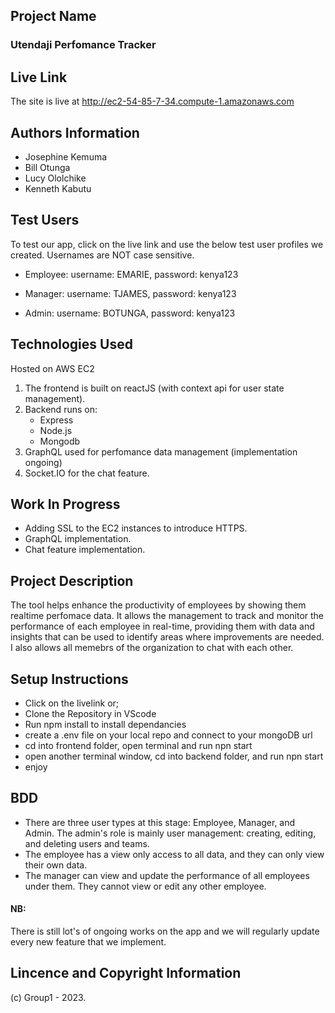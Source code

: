 ## Project Name
   ### Utendaji Perfomance Tracker

## Live Link
  The site is live at http://ec2-54-85-7-34.compute-1.amazonaws.com

## Authors Information
   * Josephine Kemuma
   * Bill Otunga
   * Lucy Ololchike
   * Kenneth Kabutu

## Test Users
To test our app, click on the live link and use the below test user profiles we created. Usernames are NOT case sensitive.

* Employee: username: EMARIE, password: kenya123

* Manager: username: TJAMES, password: kenya123

* Admin:  username: BOTUNGA, password: kenya123

## Technologies Used
Hosted on AWS EC2
1. The frontend is built on reactJS (with context api for user state management). 
2. Backend runs on: 
   * Express
   * Node.js
   * Mongodb
3. GraphQL used for perfomance data management (implementation ongoing)
4. Socket.IO for the chat feature. 

## Work In Progress
* Adding SSL to the EC2 instances to introduce HTTPS.
* GraphQL implementation.
* Chat feature implementation. 

## Project Description
The tool helps enhance the productivity of employees by showing them realtime perfomace data. It allows the management to track and monitor the performance of each employee in real-time, providing them with data and insights that can be used to identify areas where improvements are needed. I also allows all memebrs of the organization to chat with each other.
   
## Setup Instructions
* Click on the livelink or;
* Clone the Repository in VScode
* Run npm install to install dependancies
* create a .env file on your local repo and connect to your mongoDB url
* cd into frontend folder, open terminal and run npn start
* open another terminal window, cd into backend folder, and run npn start
* enjoy

## BDD
* There are three user types at this stage: Employee, Manager, and Admin. 
The admin's role is mainly user management: creating, editing, and deleting users and teams. 
* The employee has a view only access to all data, and they can only view their own data. 
* The manager can view and update the performance of all employees under them. They cannot view or edit any other employee. 

#### NB:
There is still lot's of ongoing works on the app and we will regularly update every new feature that we implement.

## Lincence and Copyright Information
   (c) Group1 - 2023. 
